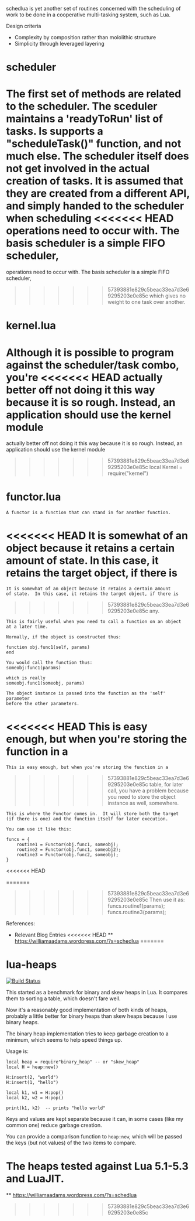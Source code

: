 schedlua is yet another set of routines concerned with the scheduling
of work to be done in a cooperative multi-tasking system, such as Lua.

Design criteria
- Complexity by composition rather than mololithic structure
- Simplicity through leveraged layering

scheduler
=========
The first set of methods are related to the scheduler.  The sceduler
maintains a 'readyToRun' list of tasks.  Is supports a "scheduleTask()"
function, and not much else.  The scheduler itself does not get involved
in the actual creation of tasks.  It is assumed that they are created
from a different API, and simply handed to the scheduler when scheduling
<<<<<<< HEAD
operations need to occur with.  The basis scheduler is a simple FIFO scheduler,
=======
operations need to occur with.  The basis scheduler is a simple FIFO scheduler, 
>>>>>>> 57393881e829c5beac33ea7d3e69295203e0e85c
which gives no weight to one task over another.

kernel.lua
==========
Although it is possible to program against the scheduler/task combo, you're
<<<<<<< HEAD
actually better off not doing it this way because it is so rough.  Instead, an application should use the kernel module
=======
actually better off not doing it this way because it is so rough.  Instead, an application should use the kernel module 
>>>>>>> 57393881e829c5beac33ea7d3e69295203e0e85c
local Kernel = require("kernel")


functor.lua
===========

	A functor is a function that can stand in for another function.
<<<<<<< HEAD
	It is somewhat of an object because it retains a certain amount
	of state.  In this case, it retains the target object, if there is
=======
	It is somewhat of an object because it retains a certain amount 
	of state.  In this case, it retains the target object, if there is 
>>>>>>> 57393881e829c5beac33ea7d3e69295203e0e85c
	any.

	This is fairly useful when you need to call a function on an object
	at a later time.

	Normally, if the object is constructed thus:

	function obj.func1(self, params)
	end

	You would call the function thus:
	someobj:func1(params)

	which is really
	someobj.func1(someobj, params)

	The object instance is passed into the function as the 'self' parameter
	before the other parameters.

<<<<<<< HEAD
	This is easy enough, but when you're storing the function in a
=======
	This is easy enough, but when you're storing the function in a 
>>>>>>> 57393881e829c5beac33ea7d3e69295203e0e85c
	table, for later call, you have a problem because you need to store
	the object instance as well, somewhere.

	This is where the Functor comes in.  It will store both the target
	(if there is one) and the function itself for later execution.

	You can use it like this:

	funcs = {
		routine1 = Functor(obj.func1, someobj);
		routine2 = Functor(obj.func1, someobj2);
		routine3 = Functor(obj.func2, someobj);
	}
<<<<<<< HEAD

=======
	
>>>>>>> 57393881e829c5beac33ea7d3e69295203e0e85c
	Then use it as:
	  funcs.routine1(params);
	  funcs.routine3(params);



References:
* Relevant Blog Entries
<<<<<<< HEAD
** https://williamaadams.wordpress.com/?s=schedlua
=======
# lua-heaps

[![Build Status](https://travis-ci.org/geoffleyland/lua-heaps.svg?branch=master)](https://travis-ci.org/geoffleyland/lua-heaps)

This started as a benchmark for binary and skew heaps in Lua.  It compares them
to sorting a table, which doesn't fare well.

Now it's a reasonably good implementation of both kinds of heaps,
probably a little better for binary heaps than skew heaps because I use binary heaps.

The binary heap implementation tries to keep garbage creation to a minimum,
which seems to help speed things up.

Usage is:

    local heap = require"binary_heap" -- or "skew_heap"
    local H = heap:new()

    H:insert(2, "world")
    H:insert(1, "hello")

    local k1, w1 = H:pop()
    local k2, w2 = H:pop()

    print(k1, k2)  -- prints "hello world"

Keys and values are kept separate because it can, in some cases (like my common one)
reduce garbage creation.

You can provide a comparison function to `heap:new`, which will be passed the keys
(but not values) of the two items to compare.


The heaps tested against Lua 5.1-5.3 and LuaJIT.
=======
** https://williamaadams.wordpress.com/?s=schedlua
>>>>>>> 57393881e829c5beac33ea7d3e69295203e0e85c
